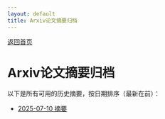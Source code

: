 ```yaml
---
layout: default
title: Arxiv论文摘要归档
---
```


[返回首页](index.md)

# Arxiv论文摘要归档

以下是所有可用的历史摘要，按日期排序（最新在前）：

- [2025-07-10 摘要](summary_20250710_050305.md)